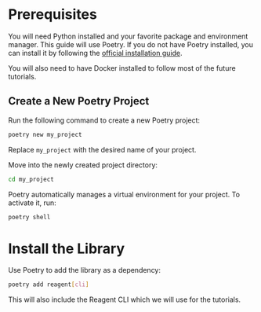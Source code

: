 # Prerequisites

You will need Python installed and your favorite package and environment manager. This guide will use Poetry. If you do not have Poetry installed, you can install it by following the [official installation guide](https://python-poetry.org/docs/#installation).

You will also need to have Docker installed to follow most of the future tutorials.

##  Create a New Poetry Project

Run the following command to create a new Poetry project:  
```bash
poetry new my_project
```
Replace `my_project` with the desired name of your project.

Move into the newly created project directory:  
```bash
cd my_project
```

Poetry automatically manages a virtual environment for your project. To activate it, run:  
```bash
poetry shell
```

# Install the Library  
Use Poetry to add the library as a dependency:  
```bash
poetry add reagent[cli]
```

This will also include the Reagent CLI which we will use for the tutorials.




